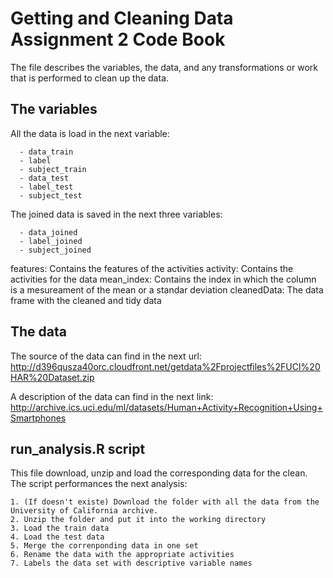 Getting and Cleaning Data Assignment 2
Code Book
======================================

The file describes the variables, the data, and any transformations or work that is performed to clean up the data.

## The variables
All the data is load in the next variable:
      
      - data_train
      - label
      - subject_train
      - data_test
      - label_test
      - subject_test
      
The joined data is saved in the next three variables:

      - data_joined
      - label_joined
      - subject_joined

features: Contains the features of the activities
activity: Contains the activities for the data
mean_index: Contains the index in which the column is a mesureament of the mean or a standar deviation
cleanedData: The data frame with the cleaned and tidy data


## The data
The source of the data can find in the next url:
http://d396qusza40orc.cloudfront.net/getdata%2Fprojectfiles%2FUCI%20HAR%20Dataset.zip 

A description of the data can find in the next link:
http://archive.ics.uci.edu/ml/datasets/Human+Activity+Recognition+Using+Smartphones 

## run_analysis.R script
This file download, unzip and load the corresponding data for the clean. The script performances the next analysis:

	1. (If doesn't existe) Download the folder with all the data from the University of California archive.
	2. Unzip the folder and put it into the working directory
	3. Load the train data
	4. Load the test data
	5. Merge the correnponding data in one set
	6. Rename the data with the appropriate activities
	7. Labels the data set with descriptive variable names